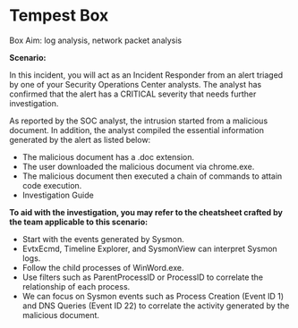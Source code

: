 # Tempest Box

Box Aim: log analysis, network packet analysis

**Scenario:** 

In this incident, you will act as an Incident Responder from an alert triaged by one of your Security Operations Center analysts. The analyst has confirmed that the alert has a CRITICAL severity that needs further investigation.

As reported by the SOC analyst, the intrusion started from a malicious document. In addition, the analyst compiled the essential information generated by the alert as listed below:

- The malicious document has a .doc extension.
- The user downloaded the malicious document via chrome.exe.
- The malicious document then executed a chain of commands to attain code execution.
- Investigation Guide

**﻿To aid with the investigation, you may refer to the cheatsheet crafted by the team applicable to this scenario:**

- Start with the events generated by Sysmon.
- EvtxEcmd, Timeline Explorer, and SysmonView can interpret Sysmon logs.
- Follow the child processes of WinWord.exe.
- Use filters such as ParentProcessID or ProcessID to correlate the relationship of each process.
- We can focus on Sysmon events such as Process Creation (Event ID 1) and DNS Queries (Event ID 22) to correlate the activity generated by the malicious document.
